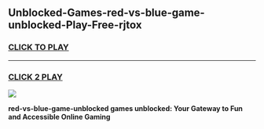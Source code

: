 
## Unblocked-Games-red-vs-blue-game-unblocked-Play-Free-rjtox
<h3>
<a href="https://premium76.site?title=red-vs-blue-game-unblocked&ref=23A">CLICK TO PLAY</a></h3>
<hr>

<h3>
<a href="https://premium76.site?title=red-vs-blue-game-unblocked&ref=23A">CLICK 2 PLAY</a>
  
</h3>

<a href="https://premium76.site?title=red-vs-blue-game-unblocked&ref=23A"><img src="https://clearcache.store/games.png"></a>


**red-vs-blue-game-unblocked games unblocked: Your Gateway to Fun and Accessible Online Gaming**
